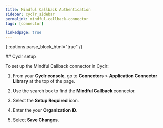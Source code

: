 ```yaml
---
title: Mindful Callback Authentication
sidebar: cyclr_sidebar
permalink: mindful-callback-connector
tags: [connector]

linkedpage: true
---
```

{::options parse_block_html="true" /}
<section class="card">
## Cyclr setup

To set up the Mindful Callback connector in Cyclr:

1. From your **Cyclr console**, go to **Connectors** > **Application Connector Library** at the top of the page.

2. Use the search box to find the **Mindful Callback** connector.

3. Select the **Setup Required** icon.

4. Enter the your **Organization ID**.

5. Select **Save Changes**.


</section>
